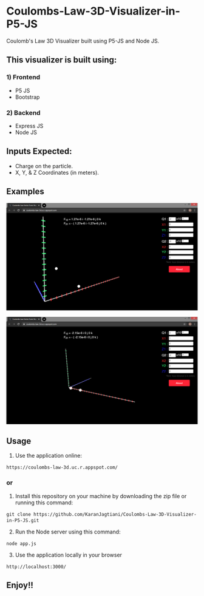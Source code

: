 # Coulombs-Law-3D-Visualizer-in-P5-JS
Coulomb's Law 3D Visualizer built using P5-JS and Node JS.

## This visualizer is built using:

### 1) Frontend
  * P5 JS
  * Bootstrap
  
### 2) Backend
  * Express JS
  * Node JS

## Inputs Expected:
* Charge on the particle.
* X, Y, &  Z Coordinates (in meters).

## Examples
![](images/visualizer.png)

![](images/visualizer2.png)

## Usage

1. Use the application online:

```
https://coulombs-law-3d.uc.r.appspot.com/
```

### or

1. Install this repository on your machine by downloading the zip file or running this command:

```
git clone https://github.com/KaranJagtiani/Coulombs-Law-3D-Visualizer-in-P5-JS.git
```

2. Run the Node server using this command:

```
node app.js
```

3. Use the application locally in your browser

```
http://localhost:3000/
```

## Enjoy!!
